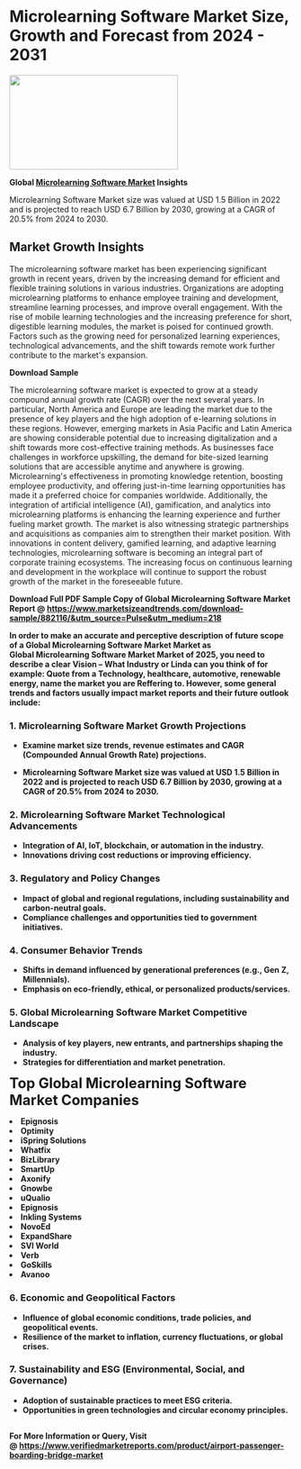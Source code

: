 <H1>Microlearning Software Market Size, Growth and Forecast from 2024 - 2031</H1><img class="aligncenter size-medium wp-image-584254" src="https://thirdeyenews.in/wp-content/uploads/2024/09/Global-Market-Research-300x168.jpeg" alt="" width="300" height="168" /><p><strong>Global&nbsp;<a href="https://www.marketsizeandtrends.com/download-sample/882116/&amp;utm_source=Pulse&amp;utm_medium=218">Microlearning Software Market</a> Insights</strong></p><p>Microlearning Software Market size was valued at USD 1.5 Billion in 2022 and is projected to reach USD 6.7 Billion by 2030, growing at a CAGR of 20.5% from 2024 to 2030.</p><p><h2>Market Growth Insights</h2> <p>The microlearning software market has been experiencing significant growth in recent years, driven by the increasing demand for efficient and flexible training solutions in various industries. Organizations are adopting microlearning platforms to enhance employee training and development, streamline learning processes, and improve overall engagement. With the rise of mobile learning technologies and the increasing preference for short, digestible learning modules, the market is poised for continued growth. Factors such as the growing need for personalized learning experiences, technological advancements, and the shift towards remote work further contribute to the market's expansion.</p> <p><strong>Download Sample</strong></p> <p>The microlearning software market is expected to grow at a steady compound annual growth rate (CAGR) over the next several years. In particular, North America and Europe are leading the market due to the presence of key players and the high adoption of e-learning solutions in these regions. However, emerging markets in Asia Pacific and Latin America are showing considerable potential due to increasing digitalization and a shift towards more cost-effective training methods. As businesses face challenges in workforce upskilling, the demand for bite-sized learning solutions that are accessible anytime and anywhere is growing. Microlearning's effectiveness in promoting knowledge retention, boosting employee productivity, and offering just-in-time learning opportunities has made it a preferred choice for companies worldwide. Additionally, the integration of artificial intelligence (AI), gamification, and analytics into microlearning platforms is enhancing the learning experience and further fueling market growth. The market is also witnessing strategic partnerships and acquisitions as companies aim to strengthen their market position. With innovations in content delivery, gamified learning, and adaptive learning technologies, microlearning software is becoming an integral part of corporate training ecosystems. The increasing focus on continuous learning and development in the workplace will continue to support the robust growth of the market in the foreseeable future.</p> <p><strong></p><p><span class=""><strong>Download Full PDF Sample Copy of Global Microlearning Software Market Report</strong> @ <a href="https://www.marketsizeandtrends.com/download-sample/882116/&amp;utm_source=Pulse&amp;utm_medium=218" target="_blank">https://www.marketsizeandtrends.com/download-sample/882116/&amp;utm_source=Pulse&amp;utm_medium=218</a></span></p><p>In order to make an accurate and perceptive description of future scope of a Global&nbsp;Microlearning Software Market Market as Global&nbsp;Microlearning Software Market Market of 2025, you need to describe a clear Vision &ndash; What Industry or Linda can you think of for example: Quote from a Technology, healthcare, automotive, renewable energy, name the market you are Reffering to. However, some general trends and factors usually impact market reports and their future outlook include:</p><h3>1.&nbsp;<strong>Microlearning Software Market Growth Projections</strong></h3><ul><li>Examine market size trends, revenue estimates and CAGR (Compounded Annual Growth Rate) projections.</li><li><p>Microlearning Software Market size was valued at USD 1.5 Billion in 2022 and is projected to reach USD 6.7 Billion by 2030, growing at a CAGR of 20.5% from 2024 to 2030.</p></li></ul><h3>2.&nbsp;<strong>Microlearning Software Market Technological Advancements</strong></h3><ul><li>Integration of AI, IoT, blockchain, or automation in the industry.</li><li>Innovations driving cost reductions or improving efficiency.</li></ul><h3>3.&nbsp;<strong>Regulatory and Policy Changes</strong></h3><ul><li>Impact of global and regional regulations, including sustainability and carbon-neutral goals.</li><li>Compliance challenges and opportunities tied to government initiatives.</li></ul><h3>4.&nbsp;<strong>Consumer Behavior Trends</strong></h3><ul><li>Shifts in demand influenced by generational preferences (e.g., Gen Z, Millennials).</li><li>Emphasis on eco-friendly, ethical, or personalized products/services.</li></ul><h3>5.&nbsp;<strong>Global Microlearning Software Market Competitive Landscape</strong></h3><ul><li>Analysis of key players, new entrants, and partnerships shaping the industry.</li><li>Strategies for differentiation and market penetration.</li></ul><p data-pm-slice="1 1 []"><span style="color: inherit; font-family: inherit; font-size: 25px;">Top Global Microlearning Software Market Companies</span></p><div class="" data-test-id=""><p><li>Epignosis</li><li> Optimity</li><li> iSpring Solutions</li><li> Whatfix</li><li> BizLibrary</li><li> SmartUp</li><li> Axonify</li><li> Gnowbe</li><li> uQualio</li><li> Epignosis</li><li> Inkling Systems</li><li> NovoEd</li><li> ExpandShare</li><li> SVI World</li><li> Verb</li><li> GoSkills</li><li> Avanoo</li></p></div><h3>6.&nbsp;<strong>Economic and Geopolitical Factors</strong></h3><ul><li>Influence of global economic conditions, trade policies, and geopolitical events.</li><li>Resilience of the market to inflation, currency fluctuations, or global crises.</li></ul><h3>7.&nbsp;<strong>Sustainability and ESG (Environmental, Social, and Governance)</strong></h3><ul><li>Adoption of sustainable practices to meet ESG criteria.</li><li>Opportunities in green technologies and circular economy principles.</li></ul><h2><strong style="font-size: 14px;">For More Information or Query, Visit @&nbsp;</strong><a style="background-color: #ffffff; font-size: 14px;" href="https://www.marketsizeandtrends.com/report/microlearning-software-market/" target="_blank">https://www.verifiedmarketreports.com/product/airport-passenger-boarding-bridge-market</a></h2>
